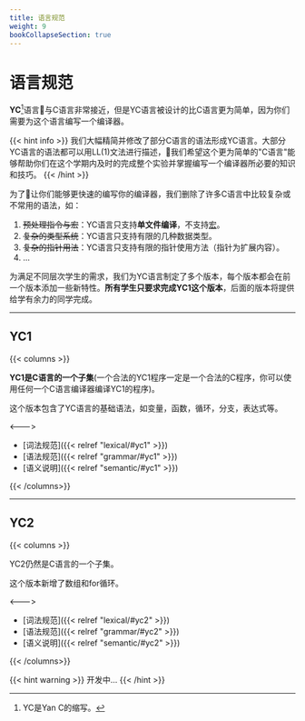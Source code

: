 ```yaml
---
title: 语言规范
weight: 9
bookCollapseSection: true
---
```


# 语言规范

**YC**[^1]语言与C语言非常接近，但是YC语言被设计的比C语言更为简单，因为你们需要为这个语言编写一个编译器。

{{< hint info >}}
我们大幅精简并修改了部分C语言的语法形成YC语言。大部分YC语言的语法都可以用LL(1)文法进行描述，我们希望这个更为简单的"C语言"能够帮助你们在这个学期内及时的完成整个实验并掌握编写一个编译器所必要的知识和技巧。
{{< /hint >}}

为了让你们能够更快速的编写你的编译器，我们删除了许多C语言中比较复杂或不常用的语法，如：

1. ~~预处理指令与宏~~：YC语言只支持**单文件编译**，不支持[宏](http://c.biancheng.net/view/1980.html)。
2. ~~复杂的类型系统~~：YC语言只支持有限的几种数据类型。
3. ~~复杂的指针用法~~：YC语言只支持有限的指针使用方法（指针为扩展内容）。
4. ...


为满足不同层次学生的需求，我们为YC语言制定了多个版本，每个版本都会在前一个版本添加一些新特性。**所有学生只要求完成YC1这个版本**，后面的版本将提供给学有余力的同学完成。

---

## YC1

{{< columns >}}

**YC1是C语言的一个子集**(一个合法的YC1程序一定是一个合法的C程序，你可以使用任何一个C语言编译器编译YC1的程序)。

这个版本包含了YC语言的基础语法，如变量，函数，循环，分支，表达式等。

<--->

- [词法规范]({{< relref "lexical/#yc1" >}})
- [语法规范]({{< relref "grammar/#yc1" >}})
- [语义说明]({{< relref "semantic/#yc1" >}})

{{< /columns>}}

---

## YC2

{{< columns >}}

YC2仍然是C语言的一个子集。

这个版本新增了数组和for循环。

<--->

- [词法规范]({{< relref "lexical/#yc2" >}})
- [语法规范]({{< relref "grammar/#yc2" >}})
- [语义说明]({{< relref "semantic/#yc2" >}})

{{< /columns>}}


{{< hint warning >}}
开发中...
{{< /hint >}}

[^1]: YC是Yan C的缩写。
[^2]: 为什么这种风格更好解析? 事实上这是一个课后题, 请思考。
